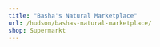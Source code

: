 ```yaml
---
title: "Basha's Natural Marketplace"
url: /hudson/bashas-natural-marketplace/
shop: Supermarkt
---
```

